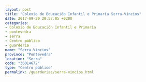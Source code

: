 ```yaml
---
layout: post
title: "Colexio de Educación Infantil e Primaria Serra-Vincios"
date: 2017-09-20 20:57:05 +0200
categories:
- Colexio de Educación Infantil e Primaria
- pontevedra
- serra
- Centro público
- guarderia
name: "Serra-Vincios"
province: "Pontevedra"
location: "Serra"
code: "36014672"
type: "Centro público"
permalink: /guarderias/serra-vincios.html
---
```

